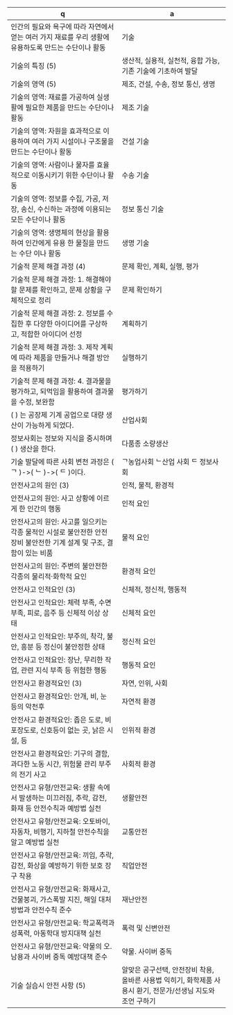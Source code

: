 q                                                         | a
----------------------------------------------------------|-------------------------------------
인간의 필요와 욕구에 따라 자연에서 얻는 여러 가지 재료를 우리 생활에 유용하도록 만드는 수단이나 활동	| 기술
기술의 특징 (5)		| 생산적, 실용적, 실천적, 융합 가능, 기존 기술에 기초하여 발달
기술의 영역 (5)		| 제조, 건설, 수송, 정보 통신, 생명
기술의 영역: 재료를 가공하여 실생활에 필요한 제품을 만드는 수단이나 활동	| 제조 기술
기술의 영역: 자원을 효과적으로 이용하여 여러 가지 시설이나 구조물을 만드는 수단이나 활동		| 건설 기술
기술의 영역: 사람이나 물자를 효율적으로 이동시키기 위한 수단이나 활동		| 수송 기술
기술의 영역: 정보를 수집, 가공, 저장, 송신, 수신하는 과정에 이용되는 모든 수단이나 활동		| 정보 통신 기술
기술의 영역: 생명체의 현상을 활용하여 인간에게 유용 한 물질을 만드는 수단 이나 활동		| 생명 기술
기술적 문제 해결 과정 (4)		| 문제 확인, 계획, 실행, 평가
기술적 문제 해결 과정: 1. 해결해야 할 문제를 확인하고, 문제 상황을 구체적으로 정리			| 문제 확인하기
기술적 문제 해결 과정: 2. 정보를 수집한 후 다양한 아이디어를 구상하고, 적합한 아이디어 선정		| 계획하기
기술적 문제 해결 과정: 3. 제작 계획에 따라 제품을 만들거나 해결 방안을 적용하기				| 실행하기
기술적 문제 해결 과정: 4. 결과물을 평가하고, 되먹임을 활용하여 결과물을 수정, 보완함			| 평가하기
( ) 는 공장제 기계 공업으로 대량 생산이 가능하게 되었다.	| 산업사회
정보사회는 정보와 지식을 중시하며 (  ) 생산을 한다.		| 다품종 소량생산
기술 발달에 따른 사회 변천 과정은 ( ᄀ )->( ᄂ )->( ᄃ )이다.		| ᄀ농업사회 ᄂ산업 사회 ᄃ 정보사회
안전사고의 원인 (3)		| 인적, 물적, 환경적
안전사고의 원인: 사고 상황에 이르게 한 인간의 행동		| 인적 요인
안전사고의 원인: 사고를 일으키는 각종 물적인 시설로 불안전한 안전 장비 불안전한 기계 설계 및 구조, 결함이 있는 비품	| 물적 요인
안전사고의 원인: 주변의 불안전한 각종의 물리적·화학적 요인		| 환경적 요인
안전사고 인적요인 (3)		| 신체적, 정신적, 행동적
안전사고 인적요인: 체력 부족, 수면 부족, 피로, 음주 등 신체적 이상 상태		| 신체적 요인
안전사고 인적요인: 부주의, 착각, 불안, 흥분 등 정신이 불안정한 상태		| 정신적 요인
안전사고 인적요인: 장난, 무리한 작업, 관련 지식 부족 등 위험한 행동		| 행동적 요인
안전사고 환경적요인 (3)		| 자연, 인위, 사회
안전사고 환경적요인: 안개, 비, 눈 등의 악천후		| 자연적 환경
안전사고 환경적요인: 좁은 도로, 비포장도로, 신호등이 없는 곳, 낡은 시설, 등	| 인위적 환경
안전사고 환경적요인: 기구의 결함, 과다한 노동 시간, 위험물 관리 부주의 전기 사고	| 사회적 환경
안전사고 유형/안전교육: 생활 속에서 발생하는 미끄러짐, 추락, 감전, 화재 등 안전수칙과 예방법 실천	| 생활안전
안전사고 유형/안전교육: 오토바이, 자동차, 비행기, 지하철 안전수칙을 알고 예방법 실천		| 교통안전
안전사고 유형/안전교육: 끼임, 추락, 감전, 화상을 예방하기 위한 보호 장구 착용		| 직업안전
안전사고 유형/안전교육: 화재사고, 건물붕괴, 가스폭발 지진, 해일 대처방법과 안전수칙 준수	| 재난안전
안전사고 유형/안전교육: 학교폭력과 성폭력, 아동학대 방지대책 실천			| 폭력 및 신변안전
안전사고 유형/안전교육: 약물의 오. 남용과 사이버 중독 예방대책 준수			| 약물. 사이버 중독
기술 실습시 안전 사항 (5)	| 알맞은 공구선택, 안전장비 착용, 올바른 사용법 익히기, 화학제품 사용시 환기, 전문가/선생님 지도와 조언 구하기